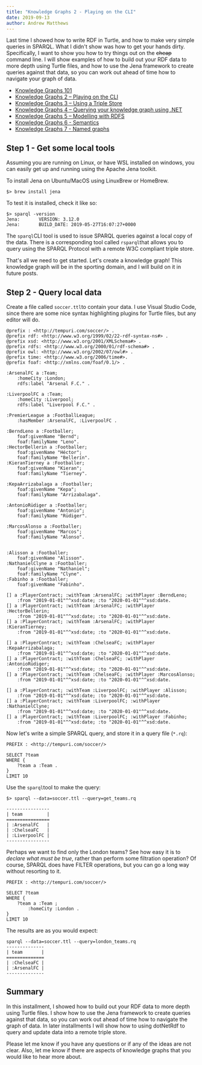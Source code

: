 ```yaml
---
title: "Knowledge Graphs 2 - Playing on the CLI"
date: 2019-09-13
author: Andrew Matthews
---
```


Last time I showed how to write RDF in Turtle, and how to make very simple queries in SPARQL. What I didn't show was how to get your hands dirty. Specifically, I want to show you how to try things out on the ~~cheap~~ command line. I will show examples of how to build out your RDF data to more depth using Turtle files, and how to use the Jena framework to create queries against that data, so you can work out ahead of time how to navigate your graph of data.




-   [Knowledge Graphs 101](https://andrewmatthews.blog/2019/09/12/knowledge-graphs-101/)
-   [Knowledge Graphs 2 – Playing on the CLI](https://andrewmatthews.blog/2019/09/13/knowledge-graphs-2-playing-on-the-cli/)
-   [Knowledge Graphs 3 – Using a Triple Store](https://andrewmatthews.blog/2019/09/13/knowledge-graphs-3-using-a-triple-store/)
-   [Knowledge Graphs 4 – Querying your knowledge graph using .NET](https://andrewmatthews.blog/2019/09/16/knowledge-graphs-4-querying-your-knowledge-graph-using-net/)
-   [Knowledge Graphs 5 – Modelling with RDFS](https://andrewmatthews.blog/2019/10/03/knowledge-graphs-5-modelling-with-rdfs/)
-   [Knowledge Graphs 6 - Semantics](https://andrewmatthews.blog/2019/10/03/knowledge-graphs-6-semantics/)
-   [Knowledge Graphs 7 - Named graphs](https://aabs.wordpress.com/2019/11/06/knowledge-graphs-7-named-graphs/)

Step 1 - Get some local tools
-----------------------------

Assuming you are running on Linux, or have WSL installed on windows, you can easily get up and running using the Apache Jena toolkit.

To install Jena on Ubuntu/MacOS using LinuxBrew or HomeBrew.

```
$> brew install jena
```

To test it is installed, check it like so:

```
$> sparql -version
Jena:       VERSION: 3.12.0
Jena:       BUILD_DATE: 2019-05-27T16:07:27+0000
```

The `sparql`CLI tool is used to issue SPARQL queries against a local copy of the data. There is a corresponding tool called `rsparql`that allows you to query using the SPARQL Protocol with a remote W3C compliant triple store.

That's all we need to get started. Let's create a knowledge graph! This knowledge graph will be in the sporting domain, and I will build on it in future posts.

Step 2 - Query local data
-------------------------

Create a file called `soccer.ttl`to contain your data. I use Visual Studio Code, since there are some nice syntax highlighting plugins for Turtle files, but any editor will do.

```
@prefix : <http://tempuri.com/soccer/> .
@prefix rdf: <http://www.w3.org/1999/02/22-rdf-syntax-ns#> .
@prefix xsd: <http://www.w3.org/2001/XMLSchema#> .
@prefix rdfs: <http://www.w3.org/2000/01/rdf-schema#> .
@prefix owl: <http://www.w3.org/2002/07/owl#> .
@prefix time: <http://www.w3.org/2006/time#>.
@prefix foaf: <http://xmlns.com/foaf/0.1/> .

:ArsenalFC a :Team;
    :homeCity :London;
    rdfs:label "Arsenal F.C." .

:LiverpoolFC a :Team;
    :homeCity :Liverpool;
    rdfs:label "Liverpool F.C." .

:PremierLeague a :FootballLeague;
    :hasMember :ArsenalFC, :LiverpoolFC .

:BerndLeno a :Footballer;
    foaf:givenName "Bernd";
    foaf:familyName "Leno".
:HectorBellerin a :Footballer;
    foaf:givenName "Héctor";
    foaf:familyName "Bellerín".
:KieranTierney a :Footballer;
    foaf:givenName "Kieran";
    foaf:familyName "Tierney".

:KepaArrizabalaga a :Footballer;
    foaf:givenName "Kepa";
    foaf:familyName "Arrizabalaga".

:AntonioRüdiger a :Footballer;
    foaf:givenName "Antonio";
    foaf:familyName "Rüdiger".

:MarcosAlonso a :Footballer;
    foaf:givenName "Marcos";
    foaf:familyName "Alonso".


:Alisson a :Footballer;
    foaf:givenName "Alisson".
:NathanielClyne a :Footballer;
    foaf:givenName "Nathaniel";
    foaf:familyName "Clyne".
:Fabinho a :Footballer;
    foaf:givenName "Fabinho".

[] a :PlayerContract; :withTeam :ArsenalFC; :withPlayer :BerndLeno;
    :from "2019-01-01"^^xsd:date; :to "2020-01-01"^^xsd:date.
[] a :PlayerContract; :withTeam :ArsenalFC; :withPlayer :HectorBellerin;
    :from "2019-01-01"^^xsd:date; :to "2020-01-01"^^xsd:date.
[] a :PlayerContract; :withTeam :ArsenalFC; :withPlayer :KieranTierney;
    :from "2019-01-01"^^xsd:date; :to "2020-01-01"^^xsd:date.

[] a :PlayerContract; :withTeam :ChelseaFC; :withPlayer :KepaArrizabalaga;
    :from "2019-01-01"^^xsd:date; :to "2020-01-01"^^xsd:date.
[] a :PlayerContract; :withTeam :ChelseaFC; :withPlayer :AntonioRüdiger;
    :from "2019-01-01"^^xsd:date; :to "2020-01-01"^^xsd:date.
[] a :PlayerContract; :withTeam :ChelseaFC; :withPlayer :MarcosAlonso;
    :from "2019-01-01"^^xsd:date; :to "2020-01-01"^^xsd:date.

[] a :PlayerContract; :withTeam :LiverpoolFC; :withPlayer :Alisson;
    :from "2019-01-01"^^xsd:date; :to "2020-01-01"^^xsd:date.
[] a :PlayerContract; :withTeam :LiverpoolFC; :withPlayer :NathanielClyne;
    :from "2019-01-01"^^xsd:date; :to "2020-01-01"^^xsd:date.
[] a :PlayerContract; :withTeam :LiverpoolFC; :withPlayer :Fabinho;
    :from "2019-01-01"^^xsd:date; :to "2020-01-01"^^xsd:date.
```

Now let's write a simple SPARQL query, and store it in a query file (`*.rq`):

```
PREFIX : <http://tempuri.com/soccer/>

SELECT ?team
WHERE {
    ?team a :Team .
}
LIMIT 10
```

Use the `sparql`tool to make the query:

```
$> sparql --data=soccer.ttl --query=get_teams.rq

----------------
| team         |
================
| :ArsenalFC   |
| :ChelseaFC   |
| :LiverpoolFC |
----------------
```

Perhaps we want to find only the London teams? See how easy it is to *declare what must be true*, rather than perform some filtration operation? Of course, SPARQL does have FILTER operations, but you can go a long way without resorting to it.

```
PREFIX : <http://tempuri.com/soccer/>

SELECT ?team
WHERE {
    ?team a :Team ;
        :homeCity :London .
}
LIMIT 10
```

The results are as you would expect:

```
sparql --data=soccer.ttl --query=london_teams.rq
--------------
| team       |
==============
| :ChelseaFC |
| :ArsenalFC |
--------------
```

Summary
-------

In this installment, I showed how to build out your RDF data to more depth using Turtle files. I show how to use the Jena framework to create queries against that data, so you can work out ahead of time how to navigate the graph of data. In later installments I will show how to using dotNetRdf to query and update data into a remote triple store.

Please let me know if you have any questions or if any of the ideas are not clear. Also, let me know if there are aspects of knowledge graphs that you would like to hear more about.
